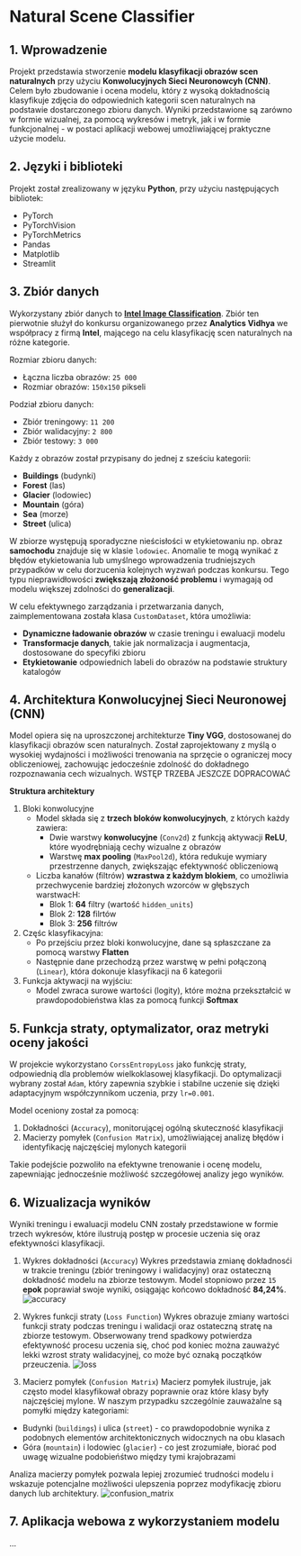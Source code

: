 # Natural Scene Classifier

## 1. Wprowadzenie
Projekt przedstawia stworzenie **modelu klasyfikacji obrazów scen naturalnych** przy użyciu **Konwolucyjnych Sieci Neuronowcyh (CNN)**. Celem było zbudowanie i ocena modelu, który z wysoką dokładnością klasyfikuje zdjęcia do odpowiednich kategorii scen naturalnych na podstawie dostarczonego zbioru danych. Wyniki przedstawione są zarówno w formie wizualnej, za pomocą wykresów i metryk, jak i w formie funkcjonalnej - w postaci aplikacji webowej umożliwiającej praktyczne użycie modelu.

## 2. Języki i biblioteki
Projekt został zrealizowany w języku **Python**, przy użyciu następujących bibliotek:
* PyTorch
* PyTorchVision
* PyTorchMetrics
* Pandas
* Matplotlib
* Streamlit

## 3. Zbiór danych
Wykorzystany zbiór danych to [**Intel Image Classification**](https://www.kaggle.com/datasets/puneet6060/intel-image-classification). Zbiór ten pierwotnie służył do konkursu organizowanego przez **Analytics Vidhya** we współpracy z firmą **Intel**, mającego na celu klasyfikację scen naturalnych na różne kategorie. 

Rozmiar zbioru danych:
* Łączna liczba obrazów: `25 000`
* Rozmiar obrazów: `150x150` pikseli

Podział zbioru danych:
* Zbiór treningowy: `11 200`
* Zbiór walidacyjny: `2 800`
* Zbiór testowy: `3 000`

Każdy z obrazów został przypisany do jednej z sześciu kategorii:
* **Buildings** (budynki)
* **Forest** (las)
* **Glacier** (lodowiec)
* **Mountain** (góra)
* **Sea** (morze)
* **Street** (ulica)

W zbiorze występują sporadyczne nieścisłości w etykietowaniu np. obraz **samochodu** znajduje się w klasie `lodowiec`. Anomalie te mogą wynikać z błędów etykietowania lub umyślnego wprowadzenia trudniejszych przypadków w celu dorzucenia kolejnych wyzwań podczas konkursu. Tego typu nieprawidłowości **zwiększają złożoność problemu** i wymagają od modelu większej zdolności do **generalizacji**.

W celu efektywnego zarządzania i przetwarzania danych, zaimplementowana została klasa `CustomDataset`, która umożliwia:
* **Dynamiczne ładowanie obrazów** w czasie treningu i ewaluacji modelu
* **Transformacje danych**, takie jak normalizacja i augmentacja, dostosowane do specyfiki zbioru
* **Etykietowanie** odpowiednich labeli do obrazów na podstawie struktury katalogów

## 4. Architektura Konwolucyjnej Sieci Neuronowej (CNN)
Model opiera się na uproszczonej architekturze **Tiny VGG**, dostosowanej do klasyfikacji obrazów scen naturalnych. Został zaprojektowany z myślą o wysokiej wydajności i możliwości trenowania na sprzęcie o ograniczej mocy obliczeniowej, zachowując jedocześnie zdolność do dokładnego rozpoznawania cech wizualnych.
WSTĘP TRZEBA JESZCZE DOPRACOWAĆ

**Struktura architektury**
1. Bloki konwolucyjne
   * Model składa się z **trzech bloków konwolucyjnych**, z których każdy zawiera:
       * Dwie warstwy **konwolucyjne** (`Conv2d`) z funkcją aktywacji **ReLU**, które wyodrębniają cechy wizualne z obrazów
       * Warstwę **max pooling** (`MaxPool2d`), która redukuje wymiary przestrzenne danych, zwiększając efektywność obliczeniową
   * Liczba kanałów (filtrów) **wzrastwa z każdym blokiem**, co umożliwia przechwycenie bardziej złożonych wzorców w głębszych warstwacH:
       * Blok 1: **64** filtry (wartość `hidden_units`)
       * Blok 2: **128** filrtów
       * Blok 3: **256** filtrów
2. Częśc klasyfikacyjna:
   * Po przejściu przez bloki konwolucyjne, dane są spłaszczane za pomocą warstwy **Flatten**
   * Następnie dane przechodzą przez warstwę w pełni połączoną (`Linear`), która dokonuje klasyfikacji na 6 kategorii
3. Funkcja aktywacji na wyjściu:
   * Model zwraca surowe wartości (logity), które można przekształcić w prawdopodobieństwa klas za pomocą funkcji **Softmax**

## 5. Funkcja straty, optymalizator, oraz metryki oceny jakości
W projekcie wykorzystano `CorssEntropyLoss` jako funkcję straty, odpowiednią dla problemów wielkoklasowej klasyfikacji. Do optymalizacji wybrany został `Adam`, który zapewnia szybkie i stabilne uczenie się dzięki adaptacyjnym współczynnikom uczenia, przy `lr=0.001`.

Model oceniony został za pomocą:
1. Dokładności (`Accuracy`), monitorującej ogólną skuteczność klasyfikacji
2. Macierzy pomyłek (`Confusion Matrix`), umożliwiającej analizę błędów i identyfikację najczęściej mylonych kategorii

Takie podejście pozwoliło na efektywne trenowanie i ocenę modelu, zapewniając jednocześnie możliwość szczegółowej analizy jego wyników.

## 6. Wizualizacja wyników
Wyniki treningu i ewaluacji modelu CNN zostały przedstawione w formie trzech wykresów, które ilustrują postęp w procesie uczenia się oraz efektywności klasyfikacji.

1. Wykres dokładności (`Accuracy`)
Wykres przedstawia zmianę dokładnosći w trakcie treningu (zbiór treningowy i walidacyjny) oraz ostateczną dokładność modelu na zbiorze testowym. Model stopniowo przez `15` **epok** poprawiał swoje wyniki, osiągając końcowo dokładność **84,24%**.
![accuracy](https://github.com/user-attachments/assets/ee318eb7-850e-45af-a429-e55ef17156f9)

2. Wykres funkcji straty (`Loss Function`)
Wykres obrazuje zmiany wartości funkcji straty podczas treningu i walidacji oraz ostateczną stratę na zbiorze testowym. Obserwowany trend spadkowy potwierdza efektywność procesu uczenia się, choć pod koniec można zauważyć lekki wzrost straty walidacyjnej, co może być oznaką początków przeuczenia.
![loss](https://github.com/user-attachments/assets/f8504bd7-04e1-45a2-992b-b308407890c0)

3. Macierz pomyłek (`Confusion Matrix`)
Macierz pomyłek ilustruje, jak często model klasyfikował obrazy poprawnie oraz które klasy były najczęściej mylone. W naszym przypadku szczególnie zauważalne są pomyłki między kategoriami:
* Budynki (`buildings`) i ulica (`street`) - co prawdopodobnie wynika z podobnych elementów architektonicznych widocznych na obu klasach
* Góra (`mountain`) i lodowiec (`glacier`) - co jest zrozumiałe, biorać pod uwagę wizualne podobieńśtwo między tymi krajobrazami

Analiza macierzy pomyłek pozwala lepiej zrozumieć trudności modelu i wskazuje potencjalne możliwości ulepszenia poprzez modyfikację zbioru danych lub architektury.
![confusion_matrix](https://github.com/user-attachments/assets/1e75e00a-89a2-4245-a8b6-cb5404ad1460)


## 7. Aplikacja webowa z wykorzystaniem modelu
...
